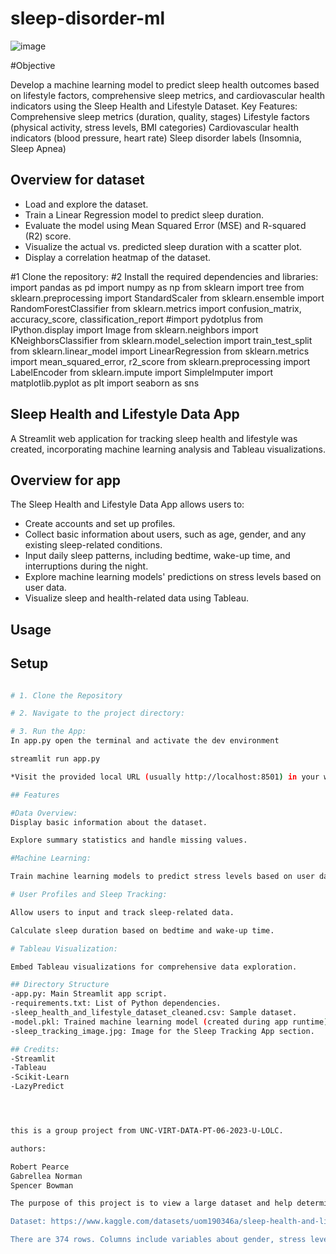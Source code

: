 # sleep-disorder-ml

![image](https://github.com/rpearce1/sleep-disorder-ml/assets/130908954/7c07e310-b296-416c-b503-b97d509ea2c7)

#Objective

Develop a machine learning model to predict sleep health outcomes based on lifestyle factors, comprehensive sleep metrics, and cardiovascular health indicators using the Sleep Health and Lifestyle Dataset.
Key Features:
Comprehensive sleep metrics (duration, quality, stages)
Lifestyle factors (physical activity, stress levels, BMI categories)
Cardiovascular health indicators (blood pressure, heart rate)
Sleep disorder labels (Insomnia, Sleep Apnea)

## Overview for dataset

- Load and explore the dataset.
- Train a Linear Regression model to predict sleep duration.
- Evaluate the model using Mean Squared Error (MSE) and R-squared (R2) score.
- Visualize the actual vs. predicted sleep duration with a scatter plot.
- Display a correlation heatmap of the dataset.

#1 Clone the repository: 
#2 Install the required dependencies and libraries:
import pandas as pd
import numpy as np
from sklearn import tree
from sklearn.preprocessing import StandardScaler
from sklearn.ensemble import RandomForestClassifier
from sklearn.metrics import confusion_matrix, accuracy_score, classification_report
#import pydotplus
from IPython.display import Image
from sklearn.neighbors import KNeighborsClassifier
from sklearn.model_selection import train_test_split
from sklearn.linear_model import LinearRegression
from sklearn.metrics import mean_squared_error, r2_score
from sklearn.preprocessing import LabelEncoder
from sklearn.impute import SimpleImputer
import matplotlib.pyplot as plt
import seaborn as sns

## Sleep Health and Lifestyle Data App

A Streamlit web application for tracking sleep health and lifestyle was created, incorporating machine learning analysis and Tableau visualizations.

## Overview for app

The Sleep Health and Lifestyle Data App allows users to:

- Create accounts and set up profiles.
- Collect basic information about users, such as age, gender, and any existing sleep-related conditions.
- Input daily sleep patterns, including bedtime, wake-up time, and interruptions during the night.
- Explore machine learning models' predictions on stress levels based on user data.
- Visualize sleep and health-related data using Tableau.

## Usage

## Setup

 ```bash

# 1. Clone the Repository

# 2. Navigate to the project directory:

# 3. Run the App:
In app.py open the terminal and activate the dev environment

streamlit run app.py

 *Visit the provided local URL (usually http://localhost:8501) in your web browser to access the app.

## Features

#Data Overview:
Display basic information about the dataset.

Explore summary statistics and handle missing values.

#Machine Learning:

Train machine learning models to predict stress levels based on user data.

# User Profiles and Sleep Tracking:

Allow users to input and track sleep-related data.

Calculate sleep duration based on bedtime and wake-up time.

# Tableau Visualization:

Embed Tableau visualizations for comprehensive data exploration.

## Directory Structure
-app.py: Main Streamlit app script.
-requirements.txt: List of Python dependencies.
-sleep_health_and_lifestyle_dataset_cleaned.csv: Sample dataset.
-model.pkl: Trained machine learning model (created during app runtime).
-sleep_tracking_image.jpg: Image for the Sleep Tracking App section.

## Credits:
-Streamlit
-Tableau
-Scikit-Learn
-LazyPredict




this is a group project from UNC-VIRT-DATA-PT-06-2023-U-LOLC. 

authors: 

Robert Pearce
Gabrellea Norman
Spencer Bowman

The purpose of this project is to view a large dataset and help determine what factors of one's life can lead to potential sleep disorders, such as Sleep Apnea or Insomnia. (synthetic data for educational and application purposes)

Dataset: https://www.kaggle.com/datasets/uom190346a/sleep-health-and-lifestyle-dataset

There are 374 rows. Columns include variables about gender, stress level, occupation, blood pressure (systolic and diastolic), physical activity, age, and BMI. Also tracked are sleep duration and sleep quality. 

